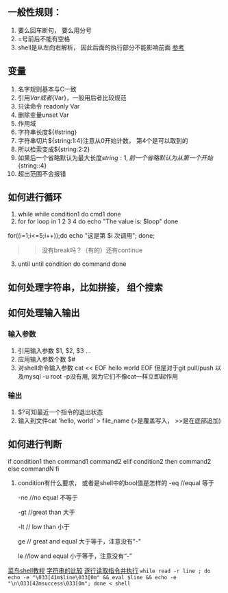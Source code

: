 
## 一般性规则：
1. 要么回车断句， 要么用分号
2. =号前后不能有空格
3. shell是从左向右解析， 因此后面的执行部分不能影响前面  [参考](https://www.cnblogs.com/manqing/p/6675467.html)

## 变量
1. 名字规则基本与C一致
2. 引用$Var或者${Var}，一般用后者比较规范
3. 只读命令 readonly Var
4. 删除变量unset Var
5. 作用域
6. 字符串长度${#string}
7. 字符串切片${string:1:4}注意从0开始计数， 第4个是可以取到的
7. 所以检索变成${string:2:2}
8. 如果后一个省略默认为最大长度${string:1},前一个省略默认为从第一个开始${string::4}
9. 超出范围不会报错

## 如何进行循环
1. while 
while condition1
do
    cmd1
done
2. for
for loop in 1 2 3 4
do
    echo "The value is: $loop"
done

for((i=1;i<=5;i++));do
    echo "这是第 $i 次调用";
done;

>> 没有break吗？（有的）还有continue

3. until
until condition
do
    command
done
## 如何处理字符串，比如拼接， 组个搜索

## 如何处理输入输出
### 输入参数
1. 引用输入参数 $1, $2, $3 ...
2. 应用输入参数个数 $#
3. 对shell命令输入参数 
cat << EOF
hello
world
EOF
但是对于git pull/push 以及mysql -u root -p没有用, 因为它们不像cat一样立即起作用
### 输出 
1. $?可知最近一个指令的退出状态
2. 输入到文件cat 'hello, world' > file_name (>是覆盖写入， >>是在底部追加)
## 如何进行判断
if condition1
then
    command1
    command2
elif condition2 
then 
    command2
else
    commandN
fi
1. condition有什么要求， 或者是shell中的bool值是怎样的
    -eq     //equal  等于

    -ne     //no equal 不等于

    -gt      //great than 大于

    -lt       // low than  小于

    ge      // great and equal 大于等于，注意没有"-"

    le      //low and equal 小于等于，注意没有“-”



[菜鸟shell教程](https://www.runoob.com/linux/linux-shell-passing-arguments.html)
[字符串的比较](https://www.jb51.net/article/56559.htm)
[逐行读取指令并执行](https://www.cnblogs.com/lemon-le/p/14037619.html)
`while read -r line ; do echo -e "\033[41m$line\033[0m" && eval $line && echo -e "\n\033[42msuccess\033[0m"; done < shell`


